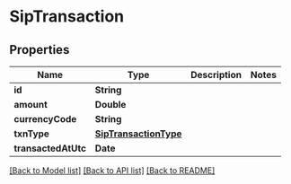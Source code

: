 # SipTransaction

## Properties
Name | Type | Description | Notes
------------ | ------------- | ------------- | -------------
**id** | **String** |  | 
**amount** | **Double** |  | 
**currencyCode** | **String** |  | 
**txnType** | [**SipTransactionType**](SipTransactionType.md) |  | 
**transactedAtUtc** | **Date** |  | 

[[Back to Model list]](../README.md#documentation-for-models) [[Back to API list]](../README.md#documentation-for-api-endpoints) [[Back to README]](../README.md)


